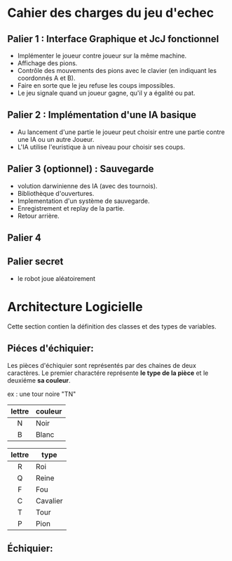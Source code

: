 # Cahier des charges du jeu d'echec

## Palier 1 : Interface Graphique et JcJ fonctionnel

- Implémenter le joueur contre joueur sur la même machine.
- Affichage des pions.
- Contrôle des mouvements des pions avec le clavier (en indiquant les coordonnés A et B).
- Faire en sorte que le jeu refuse les coups impossibles. 
- Le jeu signale quand un joueur gagne, qu'il y a égalité ou pat.

## Palier 2 : Implémentation d'une IA basique

- Au lancement d'une partie le joueur peut choisir entre une partie contre une IA ou un autre Joueur.
- L'IA utilise l'euristique à un niveau pour choisir ses coups.

## Palier 3 (optionnel) : Sauvegarde 

- volution darwinienne des IA (avec des tournois).
- Bibliothèque d'ouvertures.
- Implementation d'un système de sauvegarde.
- Enregistrement et replay de la partie.
- Retour arrière.

## Palier 4

## Palier secret

- le robot joue aléatoirement

# Architecture Logicielle

Cette section contien la définition des classes et des types de variables.

## Piéces d'échiquier:

Les pièces d'échiquier sont représentés par des chaines de deux caractères. Le premier charactére représente **le type de la pièce** et le deuxiéme **sa couleur**.

ex : une tour noire "TN"

|lettre|couleur|
|:----:|-------|
|N     |Noir   |
|B     |Blanc  |

|lettre | type    |
|:-----:|---------|
| R	| Roi     |
| Q	| Reine  |
| F	| Fou     |
| C	| Cavalier|
| T     | Tour    |
| P	| Pion    |

## Échiquier:



